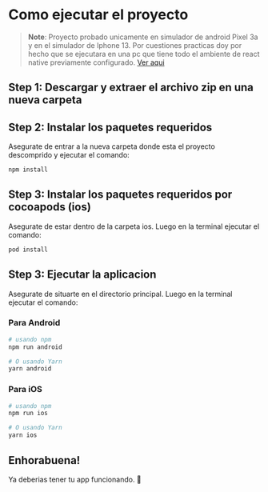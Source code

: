 # Como ejecutar el proyecto

> **Note**: Proyecto probado unicamente en simulador de android Pixel 3a y en el simulador de Iphone 13. Por cuestiones practicas doy por hecho que se ejecutara en una pc que tiene todo el ambiente de react native previamente configurado. [Ver aqui](https://reactnative.dev/docs/environment-setup)

## Step 1: Descargar y extraer el archivo zip en una nueva carpeta

## Step 2: Instalar los paquetes requeridos

Asegurate de entrar a la nueva carpeta donde esta el proyecto descomprido y ejecutar el comando:

```bash
npm install
```

## Step 3: Instalar los paquetes requeridos por cocoapods (ios)

Asegurate de estar dentro de la carpeta ios. Luego en la terminal ejecutar el comando:

```bash
pod install
```

## Step 3: Ejecutar la aplicacion

Asegurate de situarte en el directorio principal. Luego en la terminal ejecutar el comando:

### Para Android

```bash
# usando npm
npm run android

# O usando Yarn
yarn android
```

### Para iOS

```bash
# usando npm
npm run ios

# O usando Yarn
yarn ios
```

## Enhorabuena!

Ya deberias tener tu app funcionando. :partying_face:
